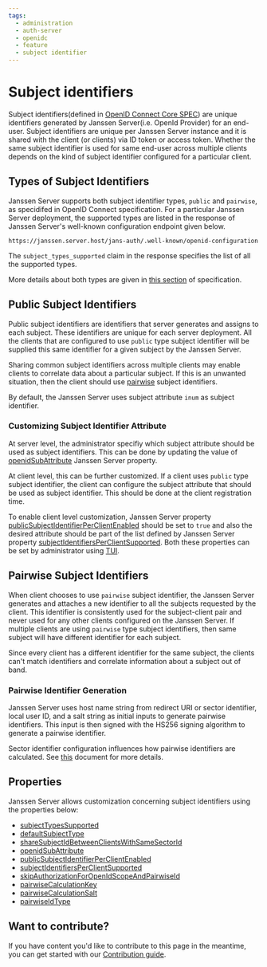 ```yaml
---
tags:
  - administration
  - auth-server
  - openidc
  - feature
  - subject identifier
---
```


# Subject identifiers

Subject identifiers(defined in 
[OpenID Connect Core SPEC](https://openid.net/specs/openid-connect-core-1_0.html#Terminology)) are unique identifiers 
generated by Janssen Server(i.e. OpenId Provider) for an end-user. Subject identifiers are unique per Janssen Server 
instance and it is shared with the client (or clients) via ID token or access token. Whether the same subject identifier
is used for same end-user across multiple clients depends on the kind of subject identifier configured for a particular
client.

## Types of Subject Identifiers

Janssen Server supports both subject identifier types, `public` and `pairwise`, as specidifed in OpenID Connect 
specification. For a particular Janssen Server deployment, the supported types are listed in the response of Janssen 
Server's well-known configuration endpoint given below.

```
https://janssen.server.host/jans-auth/.well-known/openid-configuration
```

The `subject_types_supported` claim in the response specifies the list of all the supported types. 

More details about both types are given in 
[this section](https://openid.net/specs/openid-connect-core-1_0.html#SubjectIDTypes) of specification.

## Public Subject Identifiers

Public subject identifiers are identifiers that server generates and assigns to each subject. These identifiers are 
unique for each server deployment. All the clients that are configured to use `public` type subject identifier will 
be supplied this same identifier for a given subject by the Janssen Server. 

Sharing common subject identifiers across multiple clients may enable clients to correlate data about a particular
subject. If this is an unwanted situation, then the client should use [pairwise](#pairwise-subject-identifiers) 
subject identifiers.

By default, the Janssen Server uses subject attribute `inum` as subject identifier.

### Customizing Subject Identifier Attribute

At server level, the administrator specifiy which subject attribute should be used as subject identifiers.
This can be done by updating the value of 
[openidSubAttribute](../../reference/json/properties/janssenauthserver-properties.md#openidsubattribute) 
Janssen Server property.

At client level, this can be further customized. If a client uses `public` type subject identifier, the client can 
configure the subject attribute that should be used as subject identifier. This should be done at the client 
registration time. 

To enable client level customization, Janssen Server property 
[publicSubjectIdentifierPerClientEnabled](../../reference/json/properties/janssenauthserver-properties.md#publicsubjectidentifierperclientenabled)
should be set to `true` and also the desired attribute should be part of the list
defined by Janssen Server property 
[subjectIdentifiersPerClientSupported](../../reference/json/properties/janssenauthserver-properties.md#subjectidentifiersperclientsupported).
Both these properties can be set by administrator using [TUI](../../config-guide/jans-tui/README.md).

## Pairwise Subject Identifiers

When client chooses to use `pairwise` subject identifier, the Janssen Server generates and attaches a new identifier 
to all the subjects requested by the client. This identifier is consistently used for the subject-client pair and never
used for any other clients configured on the Janssen Server. If multiple clients are using `pairwise` type subject 
identifiers, then same subject will have different identifier for each subject. 

Since every client has a different identifier for the same subject, the clients can't match identifiers and correlate
information about a subject out of band.

### Pairwise Identifier Generation

Janssen Server uses host name string from redirect URI or sector identifier, local user ID, and a salt string as
initial inputs to generate pairwise identifiers. This input is then signed with the HS256 signing algorithm to generate
a pairwise identifier.

Sector identifier configuration influences how pairwise identifiers are calculated. See
[this](../client-management/sector-identifiers.md) document for more details.

## Properties

Janssen Server allows customization concerning subject identifiers using the properties below:

- [subjectTypesSupported](../../reference/json/properties/janssenauthserver-properties.md#subjecttypessupported)
- [defaultSubjectType](../../reference/json/properties/janssenauthserver-properties.md#defaultsubjecttype)
- [shareSubjectIdBetweenClientsWithSameSectorId](../../reference/json/properties/janssenauthserver-properties.md#sharesubjectidbetweenclientswithsamesectorid)
- [openidSubAttribute](../../reference/json/properties/janssenauthserver-properties.md#openidsubattribute)
- [publicSubjectIdentifierPerClientEnabled](../../reference/json/properties/janssenauthserver-properties.md#publicsubjectidentifierperclientenabled)
- [subjectIdentifiersPerClientSupported](../../reference/json/properties/janssenauthserver-properties.md#subjectidentifiersperclientsupported)
- [skipAuthorizationForOpenIdScopeAndPairwiseId](../../reference/json/properties/janssenauthserver-properties.md#skipauthorizationforopenidscopeandpairwiseid)
- [pairwiseCalculationKey](../../reference/json/properties/janssenauthserver-properties.md#pairwisecalculationkey)
- [pairwiseCalculationSalt](../../reference/json/properties/janssenauthserver-properties.md#pairwisecalculationsalt)
- [pairwiseIdType](../../reference/json/properties/janssenauthserver-properties.md#pairwiseidtype)

## Want to contribute?

If you have content you'd like to contribute to this page in the meantime, you can get started with our [Contribution guide](https://docs.jans.io/head/CONTRIBUTING/).
